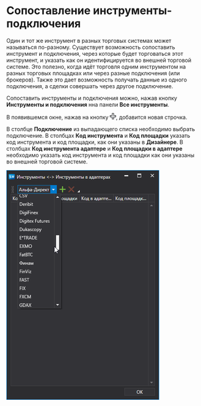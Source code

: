 # Сопоставление инструменты\-подключения

Один и тот же инструмент в разных торговых системах может называться по\-разному. Существует возможность сопоставить инструмент и подключения, через которые будет торговаться этот инструмент, и указать как он идентифицируется во внешней торговой системе. Это полезно, когда идёт торговля одним инструментом на разных торговых площадках или через разные подключения (или брокеров). Также это дает возможность получать данные из одного подключения, а сделки совершать через другое подключение.

Сопоставить инструменты и подключения можно, нажав кнопку **Инструменты и подключения** нна панели **Все инструменты**.

В появившемся окне, нажав на кнопку ![Designer Creation tool 00](../images/Designer_Creation_tool_00.png), добавится новая строчка.

В столбце **Подключение** из выпадающего списка необходимо выбрать подключение. В столбцах **Код инструмента** и **Код площадки** указать код инструмента и код площадки, как они указаны в **Дизайнере**. В столбцах **Код инструмента адаптере** и **Код площадки в адаптере** необходимо указать код инструмента и код площадки как они указаны во внешней торговой системе.

![Designer Security mapping 01](../images/Designer_Security_mapping_01.png)
